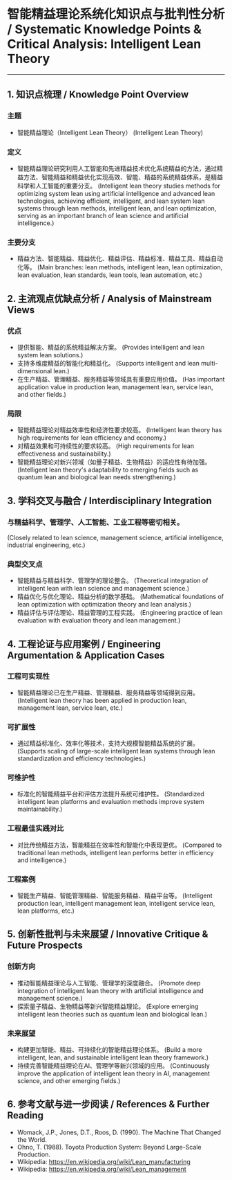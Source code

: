 # 智能精益理论系统化知识点与批判性分析 / Systematic Knowledge Points & Critical Analysis: Intelligent Lean Theory

---

## 1. 知识点梳理 / Knowledge Point Overview

### 主题
- 智能精益理论（Intelligent Lean Theory）
  (Intelligent Lean Theory)

### 定义
- 智能精益理论研究利用人工智能和先进精益技术优化系统精益的方法，通过精益方法、智能精益和精益优化实现高效、智能、精益的系统精益体系，是精益科学和人工智能的重要分支。
  (Intelligent lean theory studies methods for optimizing system lean using artificial intelligence and advanced lean technologies, achieving efficient, intelligent, and lean system lean systems through lean methods, intelligent lean, and lean optimization, serving as an important branch of lean science and artificial intelligence.)

### 主要分支
- 精益方法、智能精益、精益优化、精益评估、精益标准、精益工具、精益自动化等。
  (Main branches: lean methods, intelligent lean, lean optimization, lean evaluation, lean standards, lean tools, lean automation, etc.)

## 2. 主流观点优缺点分析 / Analysis of Mainstream Views

### 优点
- 提供智能、精益的系统精益解决方案。
  (Provides intelligent and lean system lean solutions.)
- 支持多维度精益的智能化和精益化。
  (Supports intelligent and lean multi-dimensional lean.)
- 在生产精益、管理精益、服务精益等领域具有重要应用价值。
  (Has important application value in production lean, management lean, service lean, and other fields.)

### 局限
- 智能精益理论对精益效率性和经济性要求较高。
  (Intelligent lean theory has high requirements for lean efficiency and economy.)
- 对精益效果和可持续性的要求较高。
  (High requirements for lean effectiveness and sustainability.)
- 智能精益理论对新兴领域（如量子精益、生物精益）的适应性有待加强。
  (Intelligent lean theory's adaptability to emerging fields such as quantum lean and biological lean needs strengthening.)

## 3. 学科交叉与融合 / Interdisciplinary Integration

### 与精益科学、管理学、人工智能、工业工程等密切相关。
  (Closely related to lean science, management science, artificial intelligence, industrial engineering, etc.)

### 典型交叉点
- 智能精益与精益科学、管理学的理论整合。
  (Theoretical integration of intelligent lean with lean science and management science.)
- 精益优化与优化理论、精益分析的数学基础。
  (Mathematical foundations of lean optimization with optimization theory and lean analysis.)
- 精益评估与评估理论、精益管理的工程实践。
  (Engineering practice of lean evaluation with evaluation theory and lean management.)

## 4. 工程论证与应用案例 / Engineering Argumentation & Application Cases

### 工程可实现性
- 智能精益理论已在生产精益、管理精益、服务精益等领域得到应用。
  (Intelligent lean theory has been applied in production lean, management lean, service lean, etc.)

### 可扩展性
- 通过精益标准化、效率化等技术，支持大规模智能精益系统的扩展。
  (Supports scaling of large-scale intelligent lean systems through lean standardization and efficiency technologies.)

### 可维护性
- 标准化的智能精益平台和评估方法提升系统可维护性。
  (Standardized intelligent lean platforms and evaluation methods improve system maintainability.)

### 工程最佳实践对比
- 对比传统精益方法，智能精益在效率性和智能化中表现更优。
  (Compared to traditional lean methods, intelligent lean performs better in efficiency and intelligence.)

### 工程案例
- 智能生产精益、智能管理精益、智能服务精益、精益平台等。
  (Intelligent production lean, intelligent management lean, intelligent service lean, lean platforms, etc.)

## 5. 创新性批判与未来展望 / Innovative Critique & Future Prospects

### 创新方向
- 推动智能精益理论与人工智能、管理学的深度融合。
  (Promote deep integration of intelligent lean theory with artificial intelligence and management science.)
- 探索量子精益、生物精益等新兴智能精益理论。
  (Explore emerging intelligent lean theories such as quantum lean and biological lean.)

### 未来展望
- 构建更加智能、精益、可持续化的智能精益理论体系。
  (Build a more intelligent, lean, and sustainable intelligent lean theory framework.)
- 持续完善智能精益理论在AI、管理学等新兴领域的应用。
  (Continuously improve the application of intelligent lean theory in AI, management science, and other emerging fields.)

## 6. 参考文献与进一步阅读 / References & Further Reading

- Womack, J.P., Jones, D.T., Roos, D. (1990). The Machine That Changed the World.
- Ohno, T. (1988). Toyota Production System: Beyond Large-Scale Production.
- Wikipedia: <https://en.wikipedia.org/wiki/Lean_manufacturing>
- Wikipedia: <https://en.wikipedia.org/wiki/Lean_management> 